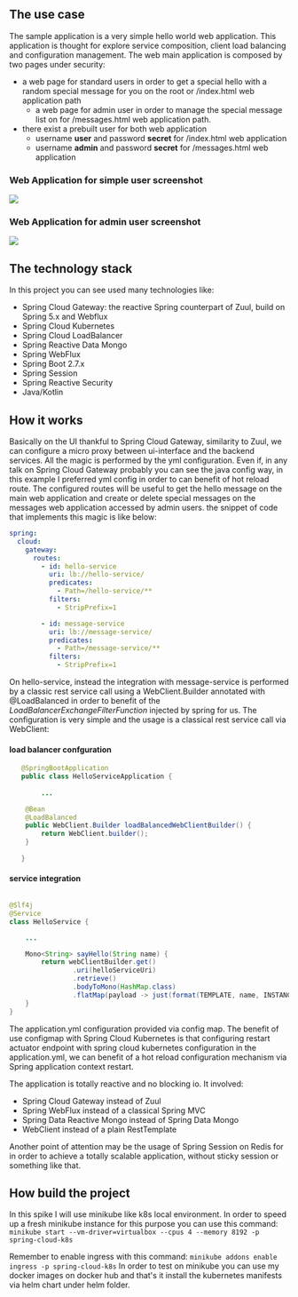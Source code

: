## The use case

The sample application is a very simple hello world web application. This application is thought for explore service composition, 
client load balancing and configuration management. The web main application is composed by two pages under security:
  * a web page for standard users in order to get a special hello with a random special message for you on the root or /index.html web application path
    * a web page for admin user in order to manage the special message list on for /messages.html web application path. 
  * there exist a prebuilt user for both web application
    * username **user** and password **secret** for /index.html web application 
    * username **admin** and password **secret** for /messages.html web application
 
 ### Web Application for simple user screenshot
 ![](https://raw.githubusercontent.com/mrFlick72/spring-cloud-kubernetes-demo/master/images/user_webapp.png)
 
 
 ### Web Application for admin user screenshot
 ![](https://raw.githubusercontent.com/mrFlick72/spring-cloud-kubernetes-demo/master/images/messages_webapp.png)
 
## The technology stack

In this project you can see used many technologies like:

* Spring Cloud Gateway: the reactive Spring counterpart of Zuul, build on Spring 5.x and Webflux
* Spring Cloud Kubernetes
* Spring Cloud LoadBalancer
* Spring Reactive Data Mongo
* Spring WebFlux
* Spring Boot 2.7.x
* Spring Session
* Spring Reactive Security
* Java/Kotlin


## How it works 

Basically on the UI thankful to Spring Cloud Gateway, similarity to Zuul, we can configure a micro proxy between ui-interface and the backend services.  All the magic 
is performed by the yml configuration. Even if, in any talk on Spring Cloud Gateway probably you can see the java config way, in this example I preferred yml config in order to 
can benefit of hot reload route. The configured routes will be useful to get the hello message on the main web application and create or delete special messages on the 
messages web application accessed by admin users. the snippet of code that implements this magic is like below:

```yaml
spring:
  cloud:
    gateway:
      routes:
        - id: hello-service
          uri: lb://hello-service/
          predicates:
            - Path=/hello-service/**
          filters:
            - StripPrefix=1

        - id: message-service
          uri: lb://message-service/
          predicates:
            - Path=/message-service/**
          filters:
            - StripPrefix=1
```

On hello-service, instead the integration with message-service is performed by a classic rest service call using a WebClient.Builder annotated with @LoadBalanced in order to 
benefit of the *LoadBalancerExchangeFilterFunction* injected by spring for us. The configuration is very simple and the usage is a classical rest service call via WebClient:

#### load balancer confguration 
```java
   @SpringBootApplication
   public class HelloServiceApplication {
    
        ...

    @Bean
    @LoadBalanced
    public WebClient.Builder loadBalancedWebClientBuilder() {
        return WebClient.builder();
    }
    
   }
```
#### service integration

```java

@Slf4j
@Service
class HelloService {

    ...

    Mono<String> sayHello(String name) {
        return webClientBuilder.get()
                .uri(helloServiceUri)
                .retrieve()
                .bodyToMono(HashMap.class)
                .flatMap(payload -> just(format(TEMPLATE, name, INSTANCE_ID, payload.getOrDefault("message", DEFAULT_MESSAGE))));
    }
}
```

The application.yml configuration provided via config map. The benefit of use configmap 
with Spring Cloud Kubernetes is that configuring restart actuator endpoint with spring cloud kubernetes configuration in the application.yml, we can benefit of a hot reload configuration mechanism
via Spring application context restart.

The application is totally reactive and no blocking io. It involved: 

* Spring Cloud Gateway instead of Zuul
* Spring WebFlux instead of a classical Spring MVC 
* Spring Data Reactive Mongo instead of Spring Data Mongo 
* WebClient instead of a plain RestTemplate 

Another point of attention may be the usage of Spring Session on Redis for in order to achieve a totally scalable application, without sticky session or something like that.

## How build the project
In this spike I will use minikube like k8s local environment. In order to speed up a fresh minikube instance for this purpose
you can use this command:
```minikube start --vm-driver=virtualbox --cpus 4 --memory 8192 -p spring-cloud-k8s```

Remember to enable ingress with this command: ```minikube addons enable ingress -p spring-cloud-k8s```
In order to test on minikube you can use my docker images on docker hub and that's it install the kubernetes manifests via helm chart under helm folder.

